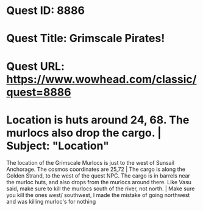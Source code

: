 # Quest ID: 8886
# Quest Title: Grimscale Pirates!
# Quest URL: https://www.wowhead.com/classic/quest=8886
# Location is huts around 24, 68. The murlocs also drop the cargo. | Subject: "Location"
The location of the Grimscale Murlocs is just to the west of Sunsail Anchorage. The cosmos coordinates are 25,72 | The cargo is along the Golden Strand, to the west of the quest NPC. The cargo is in barrels near the murloc huts, and also drops from the murlocs around there. Like Vasu said, make sure to kill the murlocs south of the river, not north. | Make sure you kill the ones west/ southwest, I made the mistake of going northwest and was killing murloc's for nothing